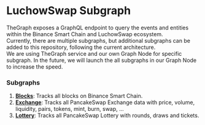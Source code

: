 # LuchowSwap Subgraph
TheGraph exposes a GraphQL endpoint to query the events and entities within the Binance Smart Chain and LuchowSwap ecosystem.  
Currently, there are multiple subgraphs, but additional subgraphs can be added to this repository, following the current architecture.  
We are using TheGraph service and our own Graph Node for specific subgraph. In the future, we will launch the all subgraphs in our Graph Node 
to increase the speed.  

### Subgraphs
1. **[Blocks](https://thegraph.com/legacy-explorer/subgraph/pancakeswap/blocks)**: Tracks all blocks on Binance Smart Chain.  
2. **[Exchange](https://api.thegraph.com/subgraphs/name/chenxiwang177/luchow-info/graphql)**: Tracks all PancakeSwap Exchange data with price, volume, liquidity, 
pairs, tokens, mint, burn, swap, ...  
4. **[Lottery](https://subgraph.luchowswap.com/subgraphs/name/luchow-lottery/graphql)**: Tracks all PancakeSwap Lottery with rounds, draws and tickets.
